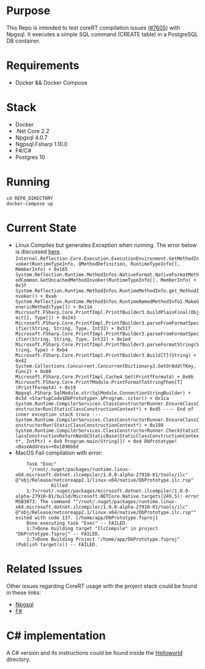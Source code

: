# Purpose
This Repo is intended to test coreRT compilation issues ([#7605](https://github.com/dotnet/corert/issues/7605)) with Npgsql. It executes a simple SQL command (CREATE table) in 
a PostgreSQL DB container.

# Requirements
- Docker && Docker Compose

# Stack
- Docker
- .Net Core 2.2
- Npgsql 4.0.7
- Ngpsql.Fsharp 1.10.0
- F#/C#
- Postgres 10

# Running
```
cd REPO_DIRECTORY
docker-compose up
```

# Current State
 - Linux
    Compiles but generates Exception when running. The error below is discussed [here](https://github.com/dotnet/corert/issues/7605#issuecomment-510539851).
        ```
            Internal.Reflection.Core.Execution.ExecutionEnvironment.GetMethodInvoker(RuntimeTypeInfo, QMethodDefinition, RuntimeTypeInfo[], MemberInfo) + 0x165
            System.Reflection.Runtime.MethodInfos.NativeFormat.NativeFormatMethodCommon.GetUncachedMethodInvoker(RuntimeTypeInfo[], MemberInfo) + 0x3f
            System.Reflection.Runtime.MethodInfos.RuntimeMethodInfo.get_MethodInvoker() + 0xab
            System.Reflection.Runtime.MethodInfos.RuntimeNamedMethodInfo1.MakeGenericMethod(Type[]) + 0x114
            Microsoft.FSharp.Core.PrintfImpl.PrintfBuilder3.buildPlainFinal(Object[], Type[]) + 0x243
            Microsoft.FSharp.Core.PrintfImpl.PrintfBuilder3.parseFromFormatSpecifier(String, String, Type, Int32) + 0x517
            Microsoft.FSharp.Core.PrintfImpl.PrintfBuilder3.parseFromFormatSpecifier(String, String, Type, Int32) + 0x1ed
            Microsoft.FSharp.Core.PrintfImpl.PrintfBuilder3.parseFormatString(String, Type) + 0xb4
            Microsoft.FSharp.Core.PrintfImpl.PrintfBuilder3.Build[T](String) + 0x42
            System.Collections.Concurrent.ConcurrentDictionary2.GetOrAdd(TKey, Func2) + 0x80
            Microsoft.FSharp.Core.PrintfImpl.Cache4.Get(PrintfFormat4) + 0x6b
            Microsoft.FSharp.Core.PrintfModule.PrintFormatToStringThen[T](PrintfFormat4) + 0x19
            Npgsql.FSharp.SqlModule.str(SqlModule.ConnectionStringBuilder) + 0x3d
            <StartupCode$DbPrototype>.$Program..cctor() + 0x1ca
            System.Runtime.CompilerServices.ClassConstructorRunner.EnsureClassConstructorRun(StaticClassConstructionContext*) + 0xd5
            ---- End of inner exception stack trace ---
            System.Runtime.CompilerServices.ClassConstructorRunner.EnsureClassConstructorRun(StaticClassConstructionContext*) + 0x198
            System.Runtime.CompilerServices.ClassConstructorRunner.CheckStaticClassConstructionReturnNonGCStaticBase(StaticClassConstructionContext*, IntPtr) + 0x9
            Program.main(String[]) + 0xd
            DbPrototype!<BaseAddress>+0x1896b6d
        ```
 - MacOS
    Fail compilation with error: 
    ```
        Task "Exec"
         "/root/.nuget/packages/runtime.linux-x64.microsoft.dotnet.ilcompiler/1.0.0-alpha-27910-01/tools/ilc" @"obj/Release/netcoreapp2.1/linux-x64/native/DbPrototype.ilc.rsp"
		         Killed
        1:7>/root/.nuget/packages/microsoft.dotnet.ilcompiler/1.0.0-alpha-27910-01/build/Microsoft.NETCore.Native.targets(249,5): error MSB3073: The command ""/root/.nuget/packages/runtime.linux-x64.microsoft.dotnet.ilcompiler/1.0.0-alpha-27910-01/tools/ilc" @"obj/Release/netcoreapp2.1/linux-x64/native/DbPrototype.ilc.rsp"" exited with code 137. [/home/app/DbPrototype.fsproj]
        Done executing task "Exec" -- FAILED.
        1:7>Done building target "IlcCompile" in project "DbPrototype.fsproj" -- FAILED.
        1:7>Done Building Project "/home/app/DbPrototype.fsproj" (Publish target(s)) -- FAILED.
    ```

# Related Issues
Other issues regarding CoreRT usage with the project stack could be found in these links:
- [Npgsql](https://github.com/dotnet/corert/issues?utf8=✓&q=is%3Aissue+npgsql)
- [F#](https://github.com/dotnet/corert/issues/2057)

# C# implementation
A C# version and its instructions could be found inside the [Helloworld](https://github.com/OshoNot/coreRTissue/tree/master/HelloWorld) directory. 